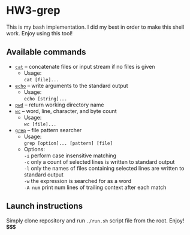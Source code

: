 # HW3-grep

This is my bash implementation. I did my best in order to make this shell work. Enjoy using this tool!

## Available commands

* [`cat`](src/ru/itmo/sd/bash/res/commands/CatCommand.java) – concatenate files or input stream if no files is given
    * Usage:  
      `cat [file]...`
* [`echo`](src/ru/itmo/sd/bash/res/commands/EchoCommand.java) – write arguments to the standard output
    * Usage:  
      `echo [string]...`
* [`pwd`](src/ru/itmo/sd/bash/res/commands/PwdCommand.java) – return working directory name
* [`wc`](src/ru/itmo/sd/bash/res/commands/WcCommand.java) – word, line, character, and byte count
    * Usage:  
      `wc [file]...`
* [`grep`](src/ru/itmo/sd/bash/res/commands/GrepCommand.java) – file pattern searcher
    * Usage:  
      `grep [option]... [pattern] [file]`
    * Options:  
      `-i`  perform case insensitive matching  
      `-c`  only a count of selected lines is written to standard output  
      `-l`  only the names of files containing selected lines are written to standard output  
      `-w`  the expression is searched for as a word   
      `-A num`  print num lines of trailing context after each match  
## Launch instructions
Simply clone repository and run `./run.sh` script file from the root. Enjoy! 💲💲💲